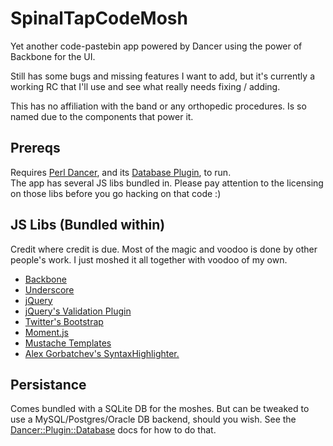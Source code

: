 SpinalTapCodeMosh
=================

Yet another code-pastebin app powered by Dancer using the power of Backbone
for the UI.

Still has some bugs and missing features I want to add, but it's currently a
working RC that I'll use and see what really needs fixing / adding.

This has no affiliation with the band or any orthopedic procedures. Is so named
due to the components that power it.

Prereqs
-------

Requires [Perl Dancer](http://perldancer.org), and its 
[Database Plugin](https://metacpan.org/module/Dancer::Plugin::Database), to run.  
The app has several JS libs bundled in.  Please pay attention to the licensing on those 
libs before you go hacking on that code :)


JS Libs (Bundled within)
----

Credit where credit is due. Most of the magic and voodoo is done by other
people's work. I just moshed it all together with voodoo of my own.

* [Backbone](http://backbonejs.org)
* [Underscore](http://underscorejs.org)
* [jQuery](http://jquery.com/)
* [jQuery's Validation Plugin](http://jqueryvalidation.org/)
* [Twitter's Bootstrap](http://twitter.github.io/bootstrap/)
* [Moment.js](http://momentjs.com/)
* [Mustache Templates](http://mustache.github.io/)
* [Alex Gorbatchev's SyntaxHighlighter.](http://alexgorbatchev.com/SyntaxHighlighter/)

Persistance
-----------

Comes bundled with a SQLite DB for the moshes. But can be tweaked to use a
MySQL/Postgres/Oracle DB backend, should you wish. See the
[Dancer::Plugin::Database](https://metacpan.org/module/Dancer::Plugin::Database)
docs for how to do that.


